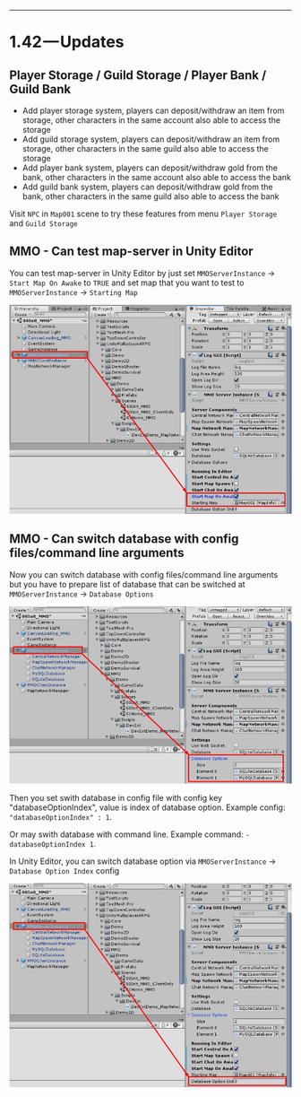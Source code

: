 * * *

1.42 — Updates
==============

## Player Storage / Guild Storage / Player Bank / Guild Bank

* Add player storage system, players can deposit/withdraw an item from storage, other characters in the same account also able to access the storage
* Add guild storage system, players can deposit/withdraw an item from storage, other characters in the same guild also able to access the storage
* Add player bank system, players can deposit/withdraw gold from the bank, other characters in the same account also able to access the bank
* Add guild bank system, players can deposit/withdraw gold from the bank, other characters in the same guild also able to access the bank

Visit `NPC` in `Map001` scene to try these features from menu `Player Storage` and `Guild Storage`

## MMO - Can test map-server in Unity Editor

You can test map-server in Unity Editor by just set `MMOServerInstance` -> `Start Map On Awake` to `TRUE` and set map that you want to test to `MMOServerInstance` -> `Starting Map`

![](../images/testing_mapserver.png)

## MMO - Can switch database with config files/command line arguments

Now you can switch database with config files/command line arguments but you have to prepare list of database that can be switched at `MMOServerInstance` -> `Database Options`

![](../images/set_database_options.png)

Then you set swith database in config file with config key "databaseOptionIndex", value is index of database option. Example config: `"databaseOptionIndex" : 1`.

Or may swith database with command line. Example command: `-databaseOptionIndex 1`.

In Unity Editor, you can switch database option via `MMOServerInstance` -> `Database Option Index` config

![](../images/switch_database.png)